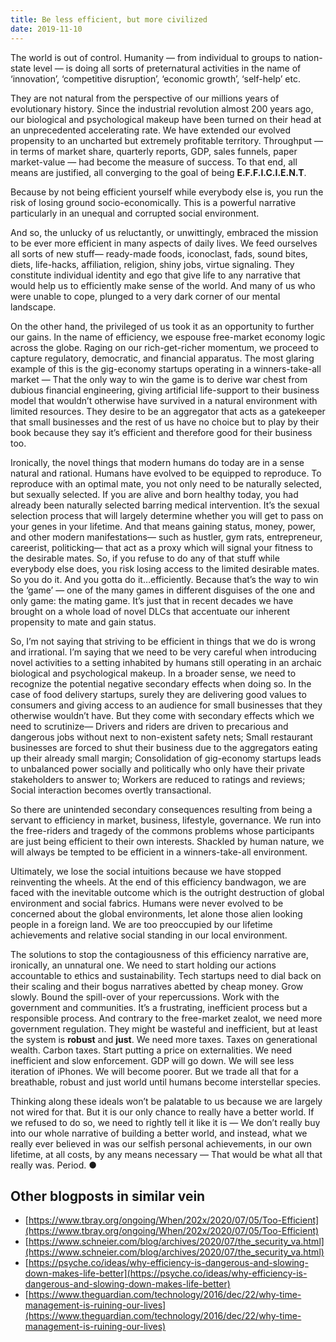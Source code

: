 ```yaml
---
title: Be less efficient, but more civilized
date: 2019-11-10
---
```


The world is out of control. Humanity — from individual to groups to nation-state level — is doing all sorts of preternatural activities in the name of ‘innovation’, ‘competitive disruption’, ‘economic growth’, ‘self-help’ etc.

They are not natural from the perspective of our millions years of evolutionary history. Since the industrial revolution almost 200 years ago, our biological and psychological makeup have been turned on their head at an unprecedented accelerating rate. We have extended our evolved propensity to an uncharted but extremely profitable territory. Throughput — in terms of market share, quarterly reports, GDP, sales funnels, paper market-value — had become the measure of success. To that end, all means are justified, all converging to the goal of being **E.F.F.I.C.I.E.N.T**.

Because by not being efficient yourself while everybody else is, you run the risk of losing ground socio-economically. This is a powerful narrative particularly in an unequal and corrupted social environment.

And so, the unlucky of us reluctantly, or unwittingly, embraced the mission to be ever more efficient in many aspects of daily lives. We feed ourselves all sorts of new stuff— ready-made foods, iconoclast, fads, sound bites, diets, life-hacks, affiliation, religion, shiny jobs, virtue signaling. They constitute individual identity and ego that give life to any narrative that would help us to efficiently make sense of the world. And many of us who were unable to cope, plunged to a very dark corner of our mental landscape.

On the other hand, the privileged of us took it as an opportunity to further our gains. In the name of efficiency, we espouse free-market economy logic across the globe. Raging on our rich-get-richer momentum, we proceed to capture regulatory, democratic, and financial apparatus. The most glaring example of this is the gig-economy startups operating in a winners-take-all market — That the only way to win the game is to derive war chest from dubious financial engineering, giving artificial life-support to their business model that wouldn’t otherwise have survived in a natural environment with limited resources. They desire to be an aggregator that acts as a gatekeeper that small businesses and the rest of us have no choice but to play by their book because they say it’s efficient and therefore good for their business too.

Ironically, the novel things that modern humans do today are in a sense natural and rational. Humans have evolved to be equipped to reproduce. To reproduce with an optimal mate, you not only need to be naturally selected, but sexually selected. If you are alive and born healthy today, you had already been naturally selected barring medical intervention. It’s the sexual selection process that will largely determine whether you will get to pass on your genes in your lifetime. And that means gaining status, money, power, and other modern manifestations— such as hustler, gym rats, entrepreneur, careerist, politicking— that act as a proxy which will signal your fitness to the desirable mates. So, if you refuse to do any of that stuff while everybody else does, you risk losing access to the limited desirable mates. So you do it. And you gotta do it…efficiently. Because that’s the way to win the ‘game’ — one of the many games in different disguises of the one and only game: the mating game. It’s just that in recent decades we have brought on a whole load of novel DLCs that accentuate our inherent propensity to mate and gain status.

So, I’m not saying that striving to be efficient in things that we do is wrong and irrational. I’m saying that we need to be very careful when introducing novel activities to a setting inhabited by humans still operating in an archaic biological and psychological makeup. In a broader sense, we need to recognize the potential negative secondary effects when doing so. In the case of food delivery startups, surely they are delivering good values to consumers and giving access to an audience for small businesses that they otherwise wouldn’t have. But they come with secondary effects which we need to scrutinize— Drivers and riders are driven to precarious and dangerous jobs without next to non-existent safety nets; Small restaurant businesses are forced to shut their business due to the aggregators eating up their already small margin; Consolidation of gig-economy startups leads to unbalanced power socially and politically who only have their private stakeholders to answer to; Workers are reduced to ratings and reviews; Social interaction becomes overtly transactional.

So there are unintended secondary consequences resulting from being a servant to efficiency in market, business, lifestyle, governance. We run into the free-riders and tragedy of the commons problems whose participants are just being efficient to their own interests. Shackled by human nature, we will always be tempted to be efficient in a winners-take-all environment.

Ultimately, we lose the social intuitions because we have stopped reinventing the wheels. At the end of this efficiency bandwagon, we are faced with the inevitable outcome which is the outright destruction of global environment and social fabrics. Humans were never evolved to be concerned about the global environments, let alone those alien looking people in a foreign land. We are too preoccupied by our lifetime achievements and relative social standing in our local environment.

The solutions to stop the contagiousness of this efficiency narrative are, ironically, an unnatural one. We need to start holding our actions accountable to ethics and sustainability. Tech startups need to dial back on their scaling and their bogus narratives abetted by cheap money. Grow slowly. Bound the spill-over of your repercussions. Work with the government and communities. It’s a frustrating, inefficient process but a responsible process. And contrary to the free-market zealot, we need more government regulation. They might be wasteful and inefficient, but at least the system is **robust** and **just**. We need more taxes. Taxes on generational wealth. Carbon taxes. Start putting a price on externalities. We need inefficient and slow enforcement. GDP will go down. We will see less iteration of iPhones. We will become poorer. But we trade all that for a breathable, robust and just world until humans become interstellar species.

Thinking along these ideals won’t be palatable to us because we are largely not wired for that. But it is our only chance to really have a better world. If we refused to do so, we need to rightly tell it like it is — We don’t really buy into our whole narrative of building a better world, and instead, what we really ever believed in was our selfish personal achievements, in our own lifetime, at all costs, by any means necessary — That would be what all that really was. Period. ●

## Other blogposts in similar vein

- [https://www.tbray.org/ongoing/When/202x/2020/07/05/Too-Efficient](https://www.tbray.org/ongoing/When/202x/2020/07/05/Too-Efficient)
- [https://www.schneier.com/blog/archives/2020/07/the_security_va.html](https://www.schneier.com/blog/archives/2020/07/the_security_va.html)
- [https://psyche.co/ideas/why-efficiency-is-dangerous-and-slowing-down-makes-life-better](https://psyche.co/ideas/why-efficiency-is-dangerous-and-slowing-down-makes-life-better)
- [https://www.theguardian.com/technology/2016/dec/22/why-time-management-is-ruining-our-lives](https://www.theguardian.com/technology/2016/dec/22/why-time-management-is-ruining-our-lives)
